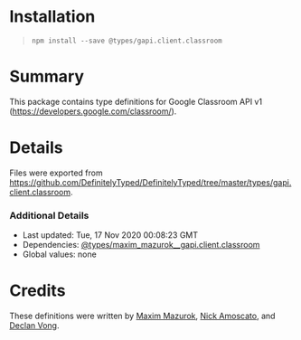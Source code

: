 # Installation
> `npm install --save @types/gapi.client.classroom`

# Summary
This package contains type definitions for Google Classroom API v1 (https://developers.google.com/classroom/).

# Details
Files were exported from https://github.com/DefinitelyTyped/DefinitelyTyped/tree/master/types/gapi.client.classroom.

### Additional Details
 * Last updated: Tue, 17 Nov 2020 00:08:23 GMT
 * Dependencies: [@types/maxim_mazurok__gapi.client.classroom](https://npmjs.com/package/@types/maxim_mazurok__gapi.client.classroom)
 * Global values: none

# Credits
These definitions were written by [Maxim Mazurok](https://github.com/Maxim-Mazurok), [Nick Amoscato](https://github.com/namoscato), and [Declan Vong](https://github.com/declanvong).
